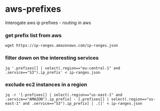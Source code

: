 # aws-prefixes
Interogate aws ip prefixes - routing in aws

### get prefix list from aws
`wget https://ip-ranges.amazonaws.com/ip-ranges.json`
### filter down on the interesting services
`jq '.prefixes[] | select(.region=="eu-central-1" and .service=="S3").ip_prefix' < ip-ranges.json`
### exclude ec2 instances in a region
`jq -r '[.prefixes[] | select(.region=="us-east-1" and .service=="AMAZON").ip_prefix] - [.prefixes[] | select(.region=="us-east-1" and .service=="S3").ip_prefix] | .[]' < ip-ranges.json`
